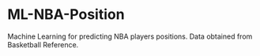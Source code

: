 # ML-NBA-Position
Machine Learning for predicting NBA players positions.
Data obtained from Basketball Reference.
